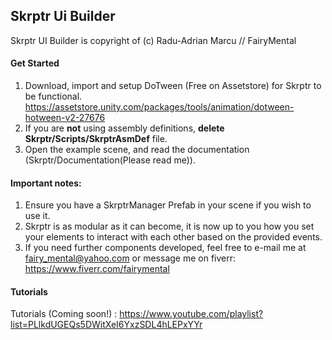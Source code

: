 ## Skrptr Ui Builder

Skrptr UI Builder is copyright of (c) Radu-Adrian Marcu // FairyMental

#### Get Started

1. Download, import and setup DoTween (Free on Assetstore) for Skrptr to be functional. https://assetstore.unity.com/packages/tools/animation/dotween-hotween-v2-27676
2. If you are **not** using assembly definitions, **delete Skrptr/Scripts/SkrptrAsmDef** file.
3. Open the example scene, and read the documentation (Skrptr/Documentation(Please read me)).

#### Important notes:

1. Ensure you have a SkrptrManager Prefab in your scene if you wish to use it.
2. Skrptr is as modular as it can become, it is now up to you how you set your elements to interact with each other based on the provided events.
3. If you need further components developed, feel free to e-mail me at fairy_mental@yahoo.com or message me on fiverr: https://www.fiverr.com/fairymental

#### Tutorials
Tutorials (Coming soon!) : https://www.youtube.com/playlist?list=PLlkdUGEQs5DWitXeI6YxzSDL4hLEPxYYr
